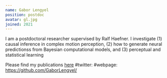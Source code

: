 ```yaml
---
name: Gabor Lengyel
position: postdoc
avatar: gl.jpg
joined: 2021
---
```


I am a postdoctoral researcher supervised by Ralf Haefner. I investigate (1) causal inference in complex motion perception, (2) how to generate neural predictionss from Bayesian computational models, and (3) perceptual and statistical learning

Please find my publications [here](https://scholar.google.com/citations?user=AeHLyVYAAAAJ&hl=en)
#twitter: 
#webpage: https://github.com/GaborLengyel/
